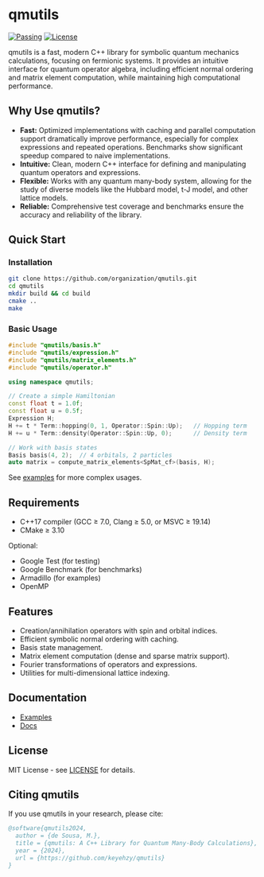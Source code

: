 # qmutils

[![Passing](https://github.com/keyehzy/qmutils/workflows/CI/badge.svg)]()
[![License](https://img.shields.io/badge/license-MIT-blue)]()

qmutils is a fast, modern C++ library for symbolic quantum mechanics calculations, focusing on fermionic systems. It provides an intuitive interface for quantum operator algebra, including efficient normal ordering and matrix element computation, while maintaining high computational performance.

## Why Use qmutils?

- **Fast:** Optimized implementations with caching and parallel computation support dramatically improve performance, especially for complex expressions and repeated operations.  Benchmarks show significant speedup compared to naive implementations.
- **Intuitive:** Clean, modern C++ interface for defining and manipulating quantum operators and expressions.
- **Flexible:** Works with any quantum many-body system, allowing for the study of diverse models like the Hubbard model, t-J model, and other lattice models.
- **Reliable:** Comprehensive test coverage and benchmarks ensure the accuracy and reliability of the library.

## Quick Start

### Installation

```bash
git clone https://github.com/organization/qmutils.git
cd qmutils
mkdir build && cd build
cmake ..
make
```

### Basic Usage

```cpp
#include "qmutils/basis.h"
#include "qmutils/expression.h"
#include "qmutils/matrix_elements.h"
#include "qmutils/operator.h"

using namespace qmutils;

// Create a simple Hamiltonian
const float t = 1.0f;
const float u = 0.5f;
Expression H;
H += t * Term::hopping(0, 1, Operator::Spin::Up);   // Hopping term
H += u * Term::density(Operator::Spin::Up, 0);      // Density term

// Work with basis states
Basis basis(4, 2);  // 4 orbitals, 2 particles
auto matrix = compute_matrix_elements<SpMat_cf>(basis, H);
```

See [examples](examples/) for more complex usages.

## Requirements

- C++17 compiler (GCC ≥ 7.0, Clang ≥ 5.0, or MSVC ≥ 19.14)
- CMake ≥ 3.10

Optional:
- Google Test (for testing)
- Google Benchmark (for benchmarks)
- Armadillo (for examples)
- OpenMP


## Features
- Creation/annihilation operators with spin and orbital indices.
- Efficient symbolic normal ordering with caching.
- Basis state management.
- Matrix element computation (dense and sparse matrix support).
- Fourier transformations of operators and expressions.
- Utilities for multi-dimensional lattice indexing.


## Documentation

- [Examples](examples/)
- [Docs](docs/)

## License

MIT License - see [LICENSE](LICENSE) for details.

## Citing qmutils

If you use qmutils in your research, please cite:

```bibtex
@software{qmutils2024,
  author = {de Sousa, M.},
  title = {qmutils: A C++ Library for Quantum Many-Body Calculations},
  year = {2024},
  url = {https://github.com/keyehzy/qmutils}
}
```
